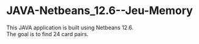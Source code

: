 # JAVA-Netbeans_12.6--Jeu-Memory

This JAVA application is built using Netbeans 12.6.<br>
The goal is to find 24 card pairs.
